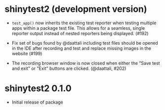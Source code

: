 # shinytest2 (development version)

* `test_app()` now inherits the existing test reporter when testing multiple apps within a package test file. This allows for a seamless, single reporter output instead of nested reporters being displayed. (#192)

* Fix set of bugs found by @daattali including test files should be opened in the IDE after recording and test and replace missing images in the website (#199)

* The recording browser window is now closed when either the "Save test and exit" or "Exit" buttons are clicked. (@daattali, #202)

# shinytest2 0.1.0

* Initial release of package
